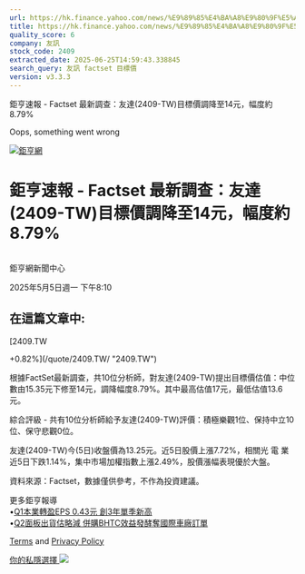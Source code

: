 ```yaml
---
url: https://hk.finance.yahoo.com/news/%E9%89%85%E4%BA%A8%E9%80%9F%E5%A0%B1-factset-%E6%9C%80%E6%96%B0%E8%AA%BF%E6%9F%A5-%E5%8F%8B%E9%81%94-2409-001023217.html
title: https://hk.finance.yahoo.com/news/%E9%89%85%E4%BA%A8%E9%80%9F%E5%A0%B1-factset-%E6%9C%80%E6%96%B0%E8
quality_score: 6
company: 友訊
stock_code: 2409
extracted_date: 2025-06-25T14:59:43.338845
search_query: 友訊 factset 目標價
version: v3.3.3
---
```


鉅亨速報 - Factset 最新調查：友達(2409-TW)目標價調降至14元，幅度約8.79% 


Oops, something went wrong

 

[![鉅亨網](https://s.yimg.com/ny/api/res/1.2/UM5hrThmhlnSiBO4o4qlLg--/YXBwaWQ9aGlnaGxhbmRlcjt3PTE0NjtoPTQ4O2NmPXdlYnA-/https://s.yimg.com/os/creatr-uploaded-images/2020-01/147c7630-36ab-11ea-ae7c-5ee7a0016555)](http://www.cnyes.com/ "鉅亨網")

# 鉅亨速報 - Factset 最新調查：友達(2409-TW)目標價調降至14元，幅度約8.79%

![](data:image/gif;base64,R0lGODlhAQABAIAAAAAAAP///ywAAAAAAQABAAACAUwAOw==)

鉅亨網新聞中心

2025年5月5日週一 下午8:10

## 在這篇文章中:

[2409.TW

+0.82%](/quote/2409.TW/ "2409.TW")

根據FactSet最新調查，共10位分析師，對友達(2409-TW)提出目標價估值：中位數由15.35元下修至14元，調降幅度8.79%。其中最高估值17元，最低估值13.6元。

綜合評級 - 共有10位分析師給予友達(2409-TW)評價：積極樂觀1位、保持中立10位、保守悲觀0位。

友達(2409-TW)今(5日)收盤價為13.25元。近5日股價上漲7.72%，相關光 電 業近5日下跌1.14%，集中市場加權指數上漲2.49%，股價漲幅表現優於大盤。

資料來源：Factset，數據僅供參考，不作為投資建議。

更多鉅亨報導  
•[Q1本業轉盈EPS 0.43元 創3年單季新高](https://news.cnyes.com/news/id/5957129?utm_source=yahoo&utm_medium=RSS&utm_campaign=relate)  
•[Q2面板出貨估略減 併購BHTC效益發酵奪國際車廠訂單](https://news.cnyes.com/news/id/5957333?utm_source=yahoo&utm_medium=RSS&utm_campaign=relate)

[Terms](https://guce.yahoo.com/terms?locale=zh-Hant-HK)  and [Privacy Policy](https://guce.yahoo.com/privacy-policy?locale=zh-Hant-HK)

[你的私隱選擇 ![](https://s.yimg.com/dv/static/siteApp/img/privacy-choice-control.png)](https://guce.yahoo.com/state-controls?locale=zh-Hant-HK&state=VA)